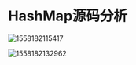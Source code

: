 # HashMap源码分析

![1558182115417](C:\Users\Administrator.2013-20150108XJ\AppData\Roaming\Typora\typora-user-images\1558182115417.png)

![1558182132962](C:\Users\Administrator.2013-20150108XJ\AppData\Roaming\Typora\typora-user-images\1558182132962.png)

